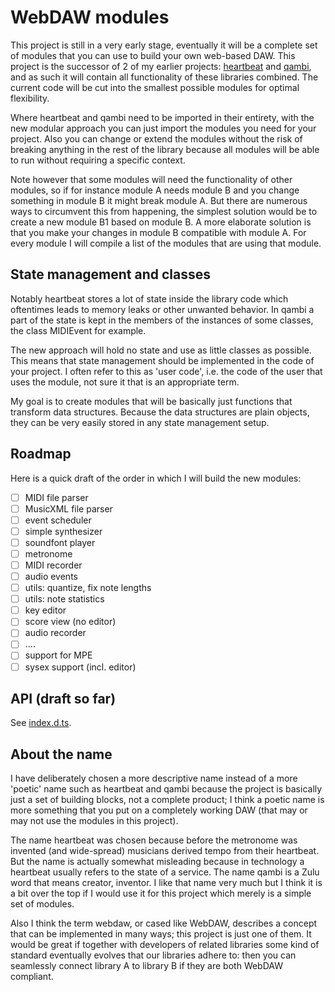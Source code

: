 # WebDAW modules

This project is still in a very early stage, eventually it will be a complete set of modules that you can use to build your own web-based DAW. This project is the successor of 2 of my earlier projects: [heartbeat](https://heartbeatjs.org) and [qambi](https://qambi.org), and as such it will contain all functionality of these libraries combined. The current code will be cut into the smallest possible modules for optimal flexibility.

Where heartbeat and qambi need to be imported in their entirety, with the new modular approach you can just import the modules you need for your project. Also you can change or extend the modules without the risk of breaking anything in the rest of the library because all modules will be able to run without requiring a specific context.

Note however that some modules will need the functionality of other modules, so if for instance module A needs module B and you change something in module B it might break module A. But there are numerous ways to circumvent this from happening, the simplest solution would be to create a new module B1 based on module B. A more elaborate solution is that you make your changes in module B compatible with module A. For every module I will compile a list of the modules that are using that module.

## State management and classes

Notably heartbeat stores a lot of state inside the library code which oftentimes leads to memory leaks or other unwanted behavior. In qambi a part of the state is kept in the members of the instances of some classes, the class MIDIEvent for example.

The new approach will hold no state and use as little classes as possible. This means that state management should be implemented in the code of your project. I often refer to this as 'user code', i.e. the code of the user that uses the module, not sure it that is an appropriate term.

My goal is to create modules that will be basically just functions that transform data structures. Because the data structures are plain objects, they can be very easily stored in any state management setup.

## Roadmap

Here is a quick draft of the order in which I will build the new modules:

- [ ] MIDI file parser
- [ ] MusicXML file parser
- [ ] event scheduler
- [ ] simple synthesizer
- [ ] soundfont player
- [ ] metronome
- [ ] MIDI recorder
- [ ] audio events
- [ ] utils: quantize, fix note lengths
- [ ] utils: note statistics
- [ ] key editor
- [ ] score view (no editor)
- [ ] audio recorder
- [ ] ....
- [ ] support for MPE
- [ ] sysex support (incl. editor)

## API (draft so far)
See [index.d.ts](https://github.com/abudaan/webdaw-modules/blob/master/index.d.ts).

## About the name
I have deliberately chosen a more descriptive name instead of a more 'poetic' name such as heartbeat and qambi because the project is basically just a set of building blocks, not a complete product; I think a poetic name is more something that you put on a completely working DAW (that may or may not use the modules in this project).

The name heartbeat was chosen because before the metronome was invented (and wide-spread) musicians derived tempo from their heartbeat. But the name is actually somewhat misleading because in technology a heartbeat usually refers to the state of a service. The name qambi is a Zulu word that means creator, inventor. I like that name very much but I think it is a bit over the top if I would use it for this project which merely is a simple set of modules.

Also I think the term webdaw, or cased like WebDAW, describes a concept that can be implemented in many ways; this project is just one of them. It would be great if together with developers of related libraries some kind of standard eventually evolves that our libraries adhere to: then you can seamlessly connect library A to library B if they are both WebDAW compliant.
